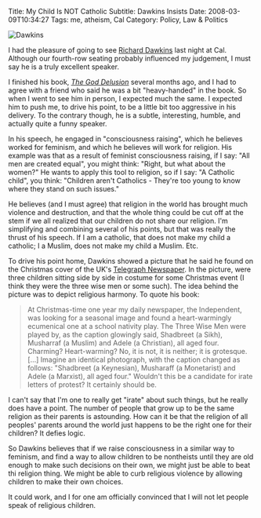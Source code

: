 Title: My Child Is NOT Catholic
Subtitle: Dawkins Insists
Date: 2008-03-09T10:34:27
Tags: me, atheism, Cal
Category: Policy, Law & Politics

![Dawkins]({filename}/images/dawkins.jpg)

I had the pleasure of going to see [Richard Dawkins][2] last night at Cal. 
Although our fourth-row seating probably influenced my judgement, 
I must say he is a truly excellent speaker. 

I finished his book, [*The God Delusion*][3] several months ago, 
and I had to agree with a friend who said he was a bit "heavy-handed" in 
the book. So when I went to see him in person, I expected much the same. I 
expected him to push me, to drive his point, to be a little bit too 
aggressive in his delivery. To the contrary though, he is a subtle, 
interesting, humble, and actually quite a funny speaker. 

In his speech, he engaged in "consciousness raising", 
which he believes worked for feminism, and which he believes will work for 
religion. His example was that as a result of feminist consciousness 
raising, if I say: "All men are created equal", you might think: "Right, 
but what about the women?" He wants to apply this tool to religion, 
so if I say: "A Catholic child", you think: "Children aren't Catholics - 
They're too young to know where they stand on such issues." 

He believes (and I must agree) that religion in the world has brought much 
violence and destruction, and that the whole thing could be cut off at the 
stem if we all realized that our children do not share our religion. I'm 
simplifying and combining several of his points, but that was really the 
thrust of his speech. If I am a catholic, that does not make my child a 
catholic; I a Muslim, does not make my child a Muslim. Etc.

To drive his point home, Dawkins showed a picture that he said he found on 
the Christmas cover of the UK's [Telegraph Newspaper][1]. In the picture, 
were three children sitting side by side in costume for some Christmas event
(I think they were the three wise men or some such). The idea behind the 
picture was to depict religious harmony. To quote his book:
 
>At Christmas-time one year my daily newspaper, the Independent, 
was looking for a seasonal image and found a heart-warmingly ecumenical one
at a school nativity play. The Three Wise Men were played by, 
as the caption glowingly said, Shadbreet (a Sikh), 
Musharraf (a Muslim) and Adele (a Christian), all aged four. Charming? 
Heart-warming? No, it is not, it is neither; it is grotesque. [...] Imagine 
an identical photograph, with the caption changed as follows: "Shadbreet (a 
Keynesian), Musharaff (a Monetarist) and Adele (a Marxist), 
all aged four." Wouldn't this be a candidate for irate letters of protest? 
It certainly should be.
 
I can't say that I'm one to really get "irate" about such things, 
but he really does have a point. The number of people that grow up to be the
same religion as their parents is astounding. How can it be that the 
religion of all peoples' parents around the world just happens to be the 
right one for their children? It defies logic.

So Dawkins believes that if we raise consciousness in a similar way to 
feminism, and find a way to allow children to be nontheists until they are 
old enough to make such decisions on their own, we might just be able to 
beat thi  religion thing. We might be able to curb religious violence by 
allowing children to make their own choices. 

It could work, and I for one am officially convinced that I will not let 
people speak of religious children. 

[1]: http://www.telegraph.co.uk/
[2]: http://en.wikipedia.org/wiki/Richard_Dawkins
[3]: http://en.wikipedia.org/wiki/The_God_Delusion
